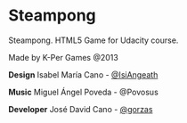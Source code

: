 Steampong
=========

Steampong. HTML5 Game for Udacity course.

Made by K-Per Games @2013

**Design**
Isabel María Cano - [@IsiAngeath](https://twitter.com/isiAngeath)

**Music**
Miguel Ángel Poveda - @Povosus

**Developer**
José David Cano - [@gorzas](https://twitter.com/gorzas)
